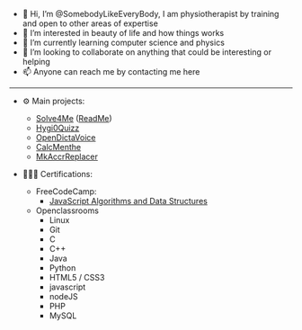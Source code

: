 - 👋 Hi, I’m @SomebodyLikeEveryBody, I am physiotherapist by training and open to other areas of expertise
- 👀 I’m interested in beauty of life and how things works
- 🌱 I’m currently learning computer science and physics
- 💞️ I’m looking to collaborate on anything that could be interesting or helping
- 📫 Anyone can reach me by contacting me here

---

- ⚙️ Main projects:
  - [Solve4Me](https://somebodylikeeverybody.github.io/Solve4MeV2/build/index.htm) ([ReadMe](https://github.com/SomebodyLikeEveryBody/Solve4MeV2))
  - [Hygi0Quizz](https://github.com/SomebodyLikeEveryBody/Hygi0Quizz)
  - [OpenDictaVoice](https://github.com/SomebodyLikeEveryBody/OpenDictaVoice)
  - [CalcMenthe](https://github.com/SomebodyLikeEveryBody/CalcMenthe)
  - [MkAccrReplacer](https://github.com/SomebodyLikeEveryBody/MKAccrReplacer)

- 🧑🏻‍🎓 Certifications:
  - FreeCodeCamp:
    - [JavaScript Algorithms and Data Structures](https://www.freecodecamp.org/certification/Sleb/javascript-algorithms-and-data-structures)
  - Openclassrooms
    - Linux
    - Git
    - C
    - C++
    - Java
    - Python
    - HTML5 / CSS3
    - javascript
    - nodeJS
    - PHP
    - MySQL
 
    
  

<!---
SomebodyLikeEveryBody/SomebodyLikeEveryBody is a ✨ special ✨ repository because its `README.md` (this file) appears on your GitHub profile.
You can click the Preview link to take a look at your changes.
--->
